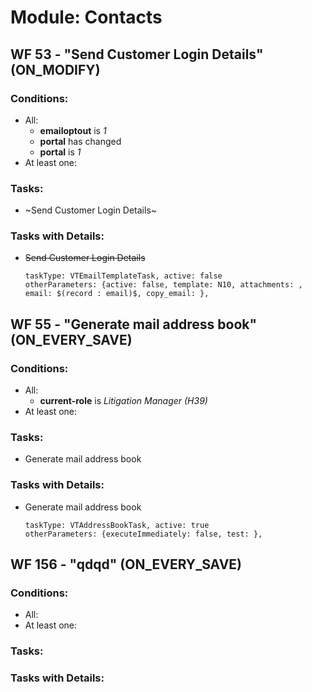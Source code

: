 # Module: Contacts
<a id="user-content-wf-53" href="#wf-53"></a>
## WF 53 - "Send Customer Login Details" (ON_MODIFY)
### Conditions:
- All:
  - **emailoptout** is _1_ 
  - **portal** has changed 
  - **portal** is _1_ 
- At least one:
### Tasks:
- ~Send Customer Login Details~
### Tasks with Details:
- ~~Send Customer Login Details~~
    ``` 
    taskType: VTEmailTemplateTask, active: false 
    otherParameters: {active: false, template: N10, attachments: , email: $(record : email)$, copy_email: }, 
    ``` 

<a id="user-content-wf-55" href="#wf-55"></a>
## WF 55 - "Generate mail address book" (ON_EVERY_SAVE)
### Conditions:
- All:
  - **current-role** is _Litigation Manager (H39)_ 
- At least one:
### Tasks:
- Generate mail address book
### Tasks with Details:
- Generate mail address book
    ``` 
    taskType: VTAddressBookTask, active: true 
    otherParameters: {executeImmediately: false, test: }, 
    ``` 

<a id="user-content-wf-156" href="#wf-156"></a>
## WF 156 - "qdqd" (ON_EVERY_SAVE)
### Conditions:
- All:
- At least one:
### Tasks:
### Tasks with Details:
